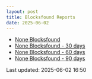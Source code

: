 ```yaml
---
layout: post
title: Blocksfound Reports
date: 2025-06-02
---
```


* [None Blocksfound](/pages/reports/blocksfound/None-Blocksfound.html)
* [None Blocksfound - 30 days](/pages/reports/blocksfound/None-Blocksfound-30-Days.html)
* [None Blocksfound - 60 days](/pages/reports/blocksfound/None-Blocksfound-60-Days.html)
* [None Blocksfound - 90 days](/pages/reports/blocksfound/None-Blocksfound-90-Days.html)

Last updated: 2025-06-02 16:50

